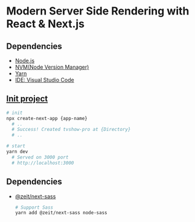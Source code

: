 # Modern Server Side Rendering with React & Next.js

## Dependencies

- [Node.js](https://nodejs.org/en/)
- [NVM(Node Version Manager)](https://github.com/nvm-sh/nvm#installing-and-updating)
- [Yarn](https://classic.yarnpkg.com/en/docs/install)
- [IDE: Visual Studio Code](https://code.visualstudio.com/Download)

## [Init project](https://nextjs.org/docs/getting-started)

```bash
# init
npx create-next-app {app-name}
  # ..
  # Success! Created tvshow-pro at {Directory}
  # ..

# start
yarn dev
  # Served on 3000 port
  # http://localhost:3000
```

## Dependencies

- [@zeit/next-sass](https://github.com/vercel/next-plugins/tree/master/packages/next-sass)

  ```bash
  # Support Sass
  yarn add @zeit/next-sass node-sass
  ```